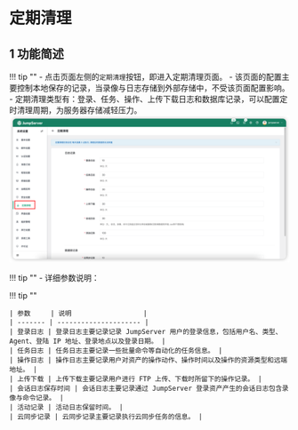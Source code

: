 # 定期清理
## 1 功能简述
!!! tip ""
    - 点击页面左侧的`定期清理`按钮，即进入定期清理页面。
    - 该页面的配置主要控制本地保存的记录，当录像与日志存储到外部存储中，不受该页面配置影响。
    - 定期清理类型有：登录、任务、操作、上传下载日志和数据库记录，可以配置定时清理周期，为服务器存储减轻压力。
![regular_clean01](../../img/regular_clean01.png)

!!! tip ""
    - 详细参数说明：

!!! tip ""

    | 参数     | 说明                  |
    | ------- | --------------------- |
    | 登录日志 | 登录日志主要记录记录 JumpServer 用户的登录信息，包括用户名、类型、Agent、登陆 IP 地址、登录地点以及登录日期。 |
    | 任务日志 | 任务日志主要记录一些批量命令等自动化的任务信息。 |
    | 操作日志 | 操作日志主要记录用户对资产的操作动作、操作时间以及操作的资源类型和远端地址。 |
    | 上传下载 | 上传下载主要记录用户进行 FTP 上传、下载时所留下的操作记录。 |
    | 会话日志保存时间 | 会话日志主要记录通过 JumpServer 登录资产产生的会话日志包含录像与命令记录。 |
    | 活动记录 | 活动日志保留时间。 |
    | 云同步记录 | 云同步记录主要记录执行云同步任务的信息。 |
